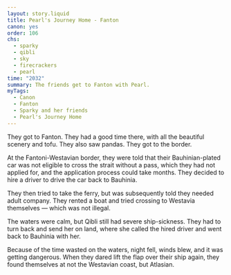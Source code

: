 ```yaml
---
layout: story.liquid
title: Pearl's Journey Home - Fanton
canon: yes
order: 106
chs:
  - sparky
  - qibli
  - sky
  - firecrackers
  - pearl
time: "2032"
summary: The friends get to Fanton with Pearl.
myTags:
  - Canon
  - Fanton
  - Sparky and her friends
  - Pearl's Journey Home
---
```


They got to Fanton. They had a good time there, with all the beautiful scenery and tofu. They also saw pandas. They got to the border.

At the Fantoni-Westavian border, they were told that their Bauhinian-plated car was not eligible to cross the strait without a pass, which they had not applied for, and the application process could take months. They decided to hire a driver to drive the car back to Bauhinia.

They then tried to take the ferry, but was subsequently told they needed adult company. They rented a boat and tried crossing to Westavia themselves — which was not illegal.

The waters were calm, but Qibli still had severe ship-sickness. They had to turn back and send her on land, where she called the hired driver and went back to Bauhinia with her.

Because of the time wasted on the waters, night fell, winds blew, and it was getting dangerous. When they dared lift the flap over their ship again, they found themselves at not the Westavian coast, but Atlasian.
